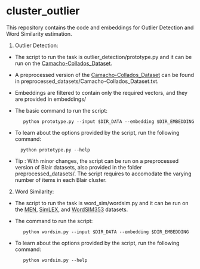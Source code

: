 # cluster_outlier

This repository contains the code and embeddings for Outlier Detection and Word Similarity estimation.

1. Outlier Detection:

  * The script to run the task is outlier_detection/prototype.py and it can be run on the [Camacho-Collados_Dataset](http://lcl.uniroma1.it/outlier-detection/).
  * A preprocessed version of the [Camacho-Collados_Dataset](http://lcl.uniroma1.it/outlier-detection/) can be found in preprocessed_datasets/Camacho-Collados_Dataset.txt.
  * Embeddings are filtered to contain only the required vectors, and they are provided in embeddings/

  * The basic command to run the script:

           python prototype.py --input $DIR_DATA --embedding $DIR_EMBEDDING

  * To learn about the options provided by the script, run the following command:

          python prototype.py --help

  * Tip : With minor changes, the script can be run on a preprocessed version of Blair datasets, also provided in the folder preprocessed_datasets/. The script requires to accomodate the varying number of items in each Blair cluster.

2. Word Similarity:

  * The script to run the task is word_sim/wordsim.py and it can be run on the [MEN](https://staff.fnwi.uva.nl/e.bruni/MEN), [SimLEX](https://www.cl.cam.ac.uk/~fh295/simlex.html), and [WordSIM353](http://alfonseca.org/eng/research/wordsim353.html) datasets.

  * The command to run the script:

           python wordsim.py --input $DIR_DATA --embedding $DIR_EMBEDDING

  * To learn about the options provided by the script, run the following command:

           python wordsim.py --help
